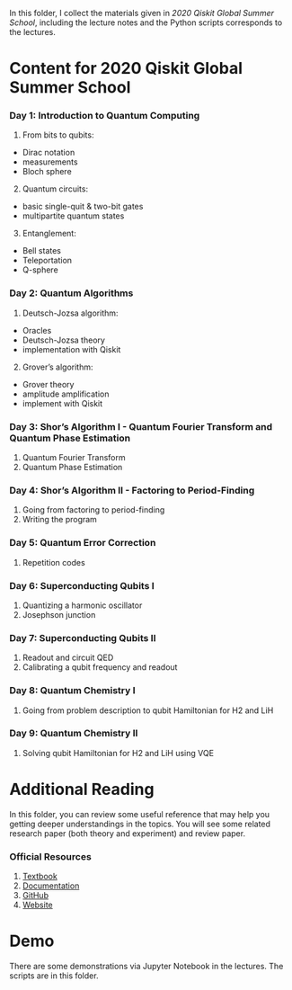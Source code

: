 In this folder, I collect the materials given in *2020 Qiskit Global Summer School*, including the lecture notes and the Python scripts corresponds to the lectures. 

# Content for 2020 Qiskit Global Summer School
### Day 1: Introduction to Quantum Computing
1. From bits to qubits: 
- Dirac notation
- measurements
- Bloch sphere
2. Quantum circuits: 
- basic single-quit & two-bit gates
- multipartite quantum states
3. Entanglement: 
- Bell states
- Teleportation
- Q-sphere

### Day 2: Quantum Algorithms
1. Deutsch-Jozsa algorithm: 
- Oracles
- Deutsch-Jozsa theory
- implementation with Qiskit
2. Grover’s algorithm: 
- Grover theory
- amplitude amplification
- implement with Qiskit

### Day 3: Shor’s Algorithm I - Quantum Fourier Transform and Quantum Phase Estimation
1. Quantum Fourier Transform
2. Quantum Phase Estimation

### Day 4: Shor’s Algorithm II - Factoring to Period-Finding
1. Going from factoring to period-finding
2. Writing the program

### Day 5: Quantum Error Correction
1. Repetition codes

### Day 6: Superconducting Qubits I
1. Quantizing a harmonic oscillator
2. Josephson junction

### Day 7: Superconducting Qubits II
1. Readout and circuit QED
2. Calibrating a qubit frequency and readout

### Day 8: Quantum Chemistry I
1. Going from problem description to qubit Hamiltonian for H2 and LiH

### Day 9: Quantum Chemistry II
1. Solving qubit Hamiltonian for H2 and LiH using VQE


# Additional Reading
In this folder, you can review some useful reference that may help you getting deeper understandings in the topics. You will see some related research paper (both theory and experiment) and review paper. 

### Official Resources
1. [Textbook](https://qiskit.org/textbook/preface.html)
2. [Documentation](https://qiskit.org/documentation/)
3. [GitHub](https://github.com/Qiskit)
4. [Website](https://qiskit.org/)


# Demo
There are some demonstrations via Jupyter Notebook in the lectures. The scripts are in this folder.
